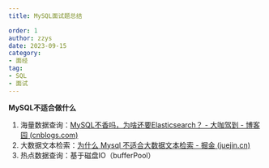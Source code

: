 ```yaml
---
title: MySQL面试题总结

order: 1
author: zzys
date: 2023-09-15
category:
- 面经
tag:
- SQL
- 面试
---
```




**MySQL不适合做什么**

1. 海量数据查询：[MySQL不香吗，为啥还要Elasticsearch？ - 大咖驾到 - 博客园 (cnblogs.com)](https://www.cnblogs.com/purple5252/p/14751081.html)
2. 大数据文本检索：[为什么 Mysql 不适合大数据文本检索 - 掘金 (juejin.cn)](https://juejin.cn/post/6975792939599396871)
3. 热点数据查询：基于磁盘IO（bufferPool）